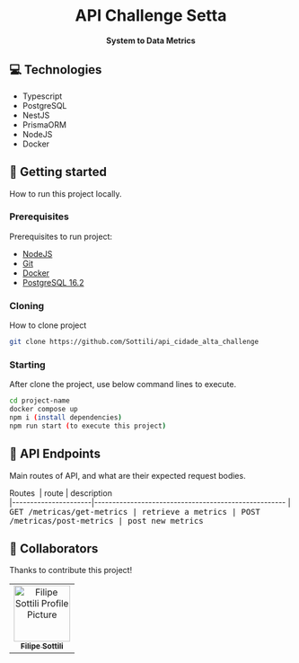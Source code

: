 <h1 align="center" style="font-weight: bold;">API Challenge Setta</h1>

<p align="center">
    <b>System to Data Metrics</b>
</p>

<h2 id="technologies">💻 Technologies</h2>

- Typescript
- PostgreSQL
- NestJS
- PrismaORM
- NodeJS
- Docker

<h2 id="started">🚀 Getting started</h2>

How to run this project locally.

<h3>Prerequisites</h3>

Prerequisites to run project:

- [NodeJS](https://nodejs.org/)
- [Git](https://git-scm.com/)
- [Docker](https://www.docker.com/get-started/)
- [PostgreSQL 16.2](https://www.postgresql.org/download/)

<h3>Cloning</h3>

How to clone project

```bash
git clone https://github.com/Sottili/api_cidade_alta_challenge
```

<h3>Starting</h3>

After clone the project, use below command lines to execute.

```bash
cd project-name
docker compose up
npm i (install dependencies)
npm run start (to execute this project)
```

<h2 id="routes">📍 API Endpoints</h2>

Main routes of API, and what are their expected request bodies.

Routes
​
| route               | description                                          
|----------------------|-----------------------------------------------------
| <kbd>GET /metricas/get-metrics     | retrieve a metrics
| <kbd>POST /metricas/post-metrics    | post new metrics

<h2 id="colab">🤝 Collaborators</h2>

Thanks to contribute this project!

<table>
  <tr>
    <td align="center">
      <a href="#">
        <img src="https://avatars.githubusercontent.com/u/91507688?v=4" width="100px;" alt="Filipe Sottili Profile Picture"/><br>
        <sub>
          <b>Filipe Sottili</b>
        </sub>
      </a>
    </td>
  </tr>
</table>
